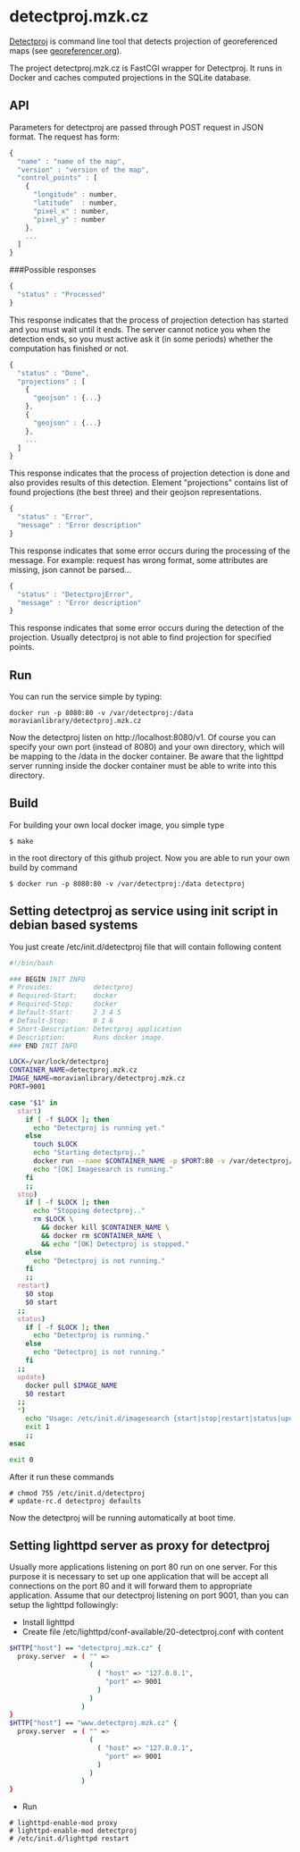 # detectproj.mzk.cz

[Detectproj](https://github.com/moravianlibrary/detectproj) is command line tool that detects projection of georeferenced maps (see [georeferencer.org](http://www.georeferencer.com/)).

The project detectproj.mzk.cz is FastCGI wrapper for Detectproj. It runs in Docker and caches computed projections in the SQLite database.

## API

Parameters for detectproj are passed through POST request in JSON format. The request has form:

```javascript
{
  "name" : "name of the map",
  "version" : "version of the map",
  "control_points" : [
    {
      "longitude" : number,
      "latitude"  : number,
      "pixel_x" : number,
      "pixel_y" : number
    },
    ...
  ]
}
```

###Possible responses

```javascript
{
  "status" : "Processed"
}
```

This response indicates that the process of projection detection has started and you must wait until it ends. The server cannot notice
you when the detection ends, so you must active ask it (in some periods) whether the computation has finished or not.

```javascript
{
  "status" : "Done",
  "projections" : [
    {
      "geojson" : {...}
    },
    {
      "geojson" : {...}
    },
    ...
  ]
}
```

This response indicates that the process of projection detection is done and also provides results of this detection. Element "projections"
contains list of found projections (the best three) and their geojson representations.

```javascript
{
  "status" : "Error",
  "message" : "Error description"
}
```

This response indicates that some error occurs during the processing of the message. For example: request has wrong format, some attributes are missing, json cannot be parsed...

```javascript
{
  "status" : "DetectprojError",
  "message" : "Error description"
}
```

This response indicates that some error occurs during the detection of the projection. Usually detectproj is not able to find projection
for specified points.

## Run

You can run the service simple by typing:

```
docker run -p 8080:80 -v /var/detectproj:/data moravianlibrary/detectproj.mzk.cz
```
Now the detectproj listen on http://localhost:8080/v1. Of course you can specify your own port (instead of 8080) and your own directory, which will be mapping to the /data in the docker container.
Be aware that the lighttpd server running inside the docker container must be able to write into this directory.

## Build

For building your own local docker image, you simple type

```
$ make
```

in the root directory of this github project. Now you are able to run your own build by command

```
$ docker run -p 8080:80 -v /var/detectproj:/data detectproj
```

## Setting detectproj as service using init script in debian based systems

You just create /etc/init.d/detectproj file that will contain following content

```bash
#!/bin/bash

### BEGIN INIT INFO
# Provides:          detectproj
# Required-Start:    docker
# Required-Stop:     docker
# Default-Start:     2 3 4 5
# Default-Stop:      0 1 6
# Short-Description: Detectproj application
# Description:       Runs docker image.
### END INIT INFO

LOCK=/var/lock/detectproj
CONTAINER_NAME=detectproj.mzk.cz
IMAGE_NAME=moravianlibrary/detectproj.mzk.cz
PORT=9001

case "$1" in
  start)
    if [ -f $LOCK ]; then
      echo "Detectproj is running yet."
    else
      touch $LOCK
      echo "Starting detectproj.."
      docker run --name $CONTAINER_NAME -p $PORT:80 -v /var/detectproj/:/data $IMAGE_NAME &
      echo "[OK] Imagesearch is running."
    fi
    ;;
  stop)
    if [ -f $LOCK ]; then
      echo "Stopping detectproj.."
      rm $LOCK \
        && docker kill $CONTAINER_NAME \
        && docker rm $CONTAINER_NAME \
        && echo "[OK] Detectproj is stopped."
    else
      echo "Detectproj is not running."
    fi
    ;;
  restart)
    $0 stop
    $0 start
  ;;
  status)
    if [ -f $LOCK ]; then
      echo "Detectproj is running."
    else
      echo "Detectproj is not running."
    fi
  ;;
  update)
    docker pull $IMAGE_NAME
    $0 restart
  ;;
  *)
    echo "Usage: /etc/init.d/imagesearch {start|stop|restart|status|update}"
    exit 1
    ;;
esac

exit 0

```

After it run these commands

```
# chmod 755 /etc/init.d/detectproj
# update-rc.d detectproj defaults
```

Now the detectproj will be running automatically at boot time.

## Setting lighttpd server as proxy for detectproj

Usually more applications listening on port 80 run on one server. For this purpose it is necessary to set up
one application that will be accept all connections on the port 80 and it will forward them to appropriate application.
Assume that our detectproj listening on port 9001, than you can setup the lighttpd followingly:

* Install lighttpd
* Create file /etc/lighttpd/conf-available/20-detectproj.conf with content
```bash
$HTTP["host"] == "detectproj.mzk.cz" {
  proxy.server  = ( "" =>
                    (
                      ( "host" => "127.0.0.1",
                        "port" => 9001
                      )
                    )
                  )
}
$HTTP["host"] == "www.detectproj.mzk.cz" {
  proxy.server  = ( "" =>
                    (
                      ( "host" => "127.0.0.1",
                        "port" => 9001
                      )
                    )
                  )
}
```
* Run
```
# lighttpd-enable-mod proxy
# lighttpd-enable-mod detectproj
# /etc/init.d/lighttpd restart
```
